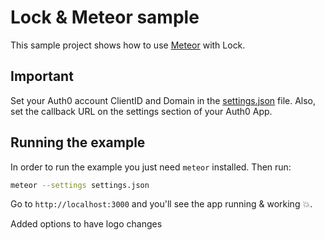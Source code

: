 # Lock & Meteor sample

This sample project shows how to use [Meteor](https://www.meteor.com/) with Lock.

## Important

Set your Auth0 account ClientID and Domain in the [settings.json](https://github.com/auth0/meteor-auth0/blob/master/examples/auth0-meteor-sample/settings.json) file. Also, set the callback URL on the settings section of your Auth0 App.

## Running the example

In order to run the example you just need `meteor` installed. Then run:

```bash
meteor --settings settings.json
```

Go to `http://localhost:3000` and you'll see the app running & working :boom:.

Added options to have logo changes
